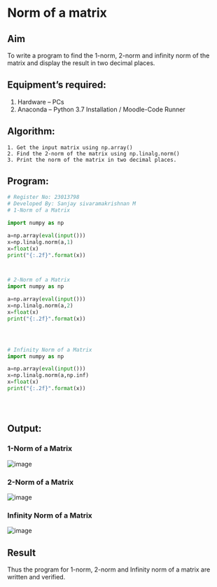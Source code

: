 # Norm of a matrix
## Aim
To write a program to find the 1-norm, 2-norm and infinity norm of the matrix and display the result in two decimal places.
## Equipment’s required:
1.	Hardware – PCs
2.	Anaconda – Python 3.7 Installation / Moodle-Code Runner
## Algorithm:
	1. Get the input matrix using np.array()   
    2. Find the 2-norm of the matrix using np.linalg.norm()
	3. Print the norm of the matrix in two decimal places.
## Program:
```Python
# Register No: 23013798
# Developed By: Sanjay sivaramakrishnan M
# 1-Norm of a Matrix

import numpy as np

a=np.array(eval(input()))
x=np.linalg.norm(a,1)
x=float(x)
print("{:.2f}".format(x))



# 2-Norm of a Matrix
import numpy as np

a=np.array(eval(input()))
x=np.linalg.norm(a,2)
x=float(x)
print("{:.2f}".format(x))




# Infinity Norm of a Matrix
import numpy as np

a=np.array(eval(input()))
x=np.linalg.norm(a,np.inf)
x=float(x)
print("{:.2f}".format(x))





```
## Output:
### 1-Norm of a Matrix

![image](https://github.com/sanjaysivaramakrishnan/Norm-of-a-matrix/assets/151629616/92157ed9-a50f-446d-ac90-962a14cfd70d)

### 2-Norm of a Matrix

![image](https://github.com/sanjaysivaramakrishnan/Norm-of-a-matrix/assets/151629616/e33d414f-6f4e-4c47-b570-54d45a2d0395)

### Infinity Norm of a Matrix

![image](https://github.com/sanjaysivaramakrishnan/Norm-of-a-matrix/assets/151629616/419c8f01-cac6-48ac-bb00-e7e6d914cb26)

## Result
Thus the program for 1-norm, 2-norm and Infinity norm of a matrix are written and verified.
